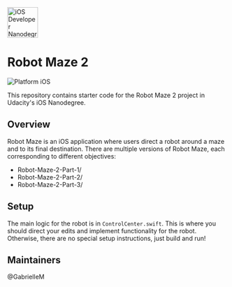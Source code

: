 <img src="https://s3-us-west-1.amazonaws.com/udacity-content/degrees/catalog-images/nd003.png" alt="iOS Developer Nanodegree logo" height="70" >

# Robot Maze 2

![Platform iOS](https://img.shields.io/badge/nanodegree-iOS-blue.svg)

This repository contains starter code for the Robot Maze 2 project in Udacity's iOS Nanodegree.

## Overview

Robot Maze is an iOS application where users direct a robot around a maze and to its final destination. There are multiple versions of Robot Maze, each corresponding to different objectives:

- Robot-Maze-2-Part-1/
- Robot-Maze-2-Part-2/
- Robot-Maze-2-Part-3/

## Setup

The main logic for the robot is in `ControlCenter.swift`. This is where you should direct your edits and implement functionality for the robot. Otherwise, there are no special setup instructions, just build and run!

## Maintainers

@GabrielleM


